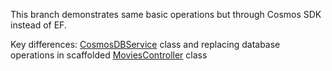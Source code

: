 This branch demonstrates same basic operations but through Cosmos SDK instead of EF.

Key differences: [CosmosDBService](https://github.com/mwone-hw/MvcMovies-CosmosEF/blob/master/MvcMovie/Services/CosmosDbService.cs) class and replacing database operations in scaffolded [MoviesController](https://github.com/mwone-hw/MvcMovies-CosmosEF/blob/master/MvcMovie/Controllers/MoviesController.cs) class
